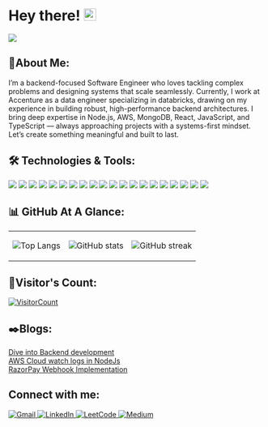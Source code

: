 # Hey there! <img src="https://media.giphy.com/media/hvRJCLFzcasrR4ia7z/giphy.gif" width="24px" />

<a href="https://www.linkedin.com/in/parkhi-garg-39270a202/" target="_blank">
  <img src="https://img.shields.io/badge/LinkedIn-Connect-blue?style=flat&logo=linkedin&logoColor=white" />
</a>


## 🚀About Me:
I’m a backend-focused Software Engineer who loves tackling complex problems and designing systems that scale seamlessly. Currently, I work at Accenture as a data engineer specializing in databricks, drawing on my experience in building robust, high-performance backend architectures. I bring deep expertise in Node.js, AWS, MongoDB, React, JavaScript, and TypeScript — always approaching projects with a systems-first mindset. Let’s create something meaningful and built to last.


## 🛠️ Technologies & Tools:
<p>
 <img src="https://img.shields.io/badge/-Node.js-339933?style=flat&logo=node.js&logoColor=white" />
<img src="https://img.shields.io/badge/-TypeScript-3178C6?style=flat&logo=typescript&logoColor=white" />
<img src="https://img.shields.io/badge/-React-61DAFB?style=flat&logo=react&logoColor=black" />
<img src="https://img.shields.io/badge/-MongoDB-47A248?style=flat&logo=mongodb&logoColor=white" />
<img src="https://img.shields.io/badge/-AWS-FF9900?style=flat&logo=amazonaws&logoColor=white" />
<img src="https://img.shields.io/badge/-Databricks-EF3E42?style=flat&logo=databricks&logoColor=white" />
<img src="https://img.shields.io/badge/-Python-3776AB?style=flat&logo=python&logoColor=white" />
<img src="https://img.shields.io/badge/-Puppeteer-40B5A4?style=flat&logo=puppeteer&logoColor=white" />
<img src="https://img.shields.io/badge/-Postman-FF6C37?style=flat&logo=postman&logoColor=white" />
<img src="https://img.shields.io/badge/-Swagger-85EA2D?style=flat&logo=swagger&logoColor=black" />
<img src="https://img.shields.io/badge/-JavaScript-F7DF1E?style=flat&logo=javascript&logoColor=black" />
<img src="https://img.shields.io/badge/-SQL-4479A1?style=flat&logo=mysql&logoColor=white" />
<img src="https://img.shields.io/badge/-C-00599C?style=flat&logo=c&logoColor=white" />
<img src="https://img.shields.io/badge/-C++-00599C?style=flat&logo=c%2B%2B&logoColor=white" />
<img src="https://img.shields.io/badge/-Jira-0052CC?style=flat&logo=jira&logoColor=white" />
<img src="https://img.shields.io/badge/-Express-000000?style=flat&logo=express&logoColor=white" />
<img src="https://img.shields.io/badge/-CSS3-1572B6?style=flat&logo=css3&logoColor=white" />
<img src="https://img.shields.io/badge/-HTML5-E34F26?style=flat&logo=html5&logoColor=white" />
<img src="https://img.shields.io/badge/-Next.js-000000?style=flat&logo=next.js&logoColor=white" />
<img src="https://img.shields.io/badge/-Databricks-EF3E42?style=flat&logo=databricks&logoColor=white" />

</p>

## 📊 GitHub At A Glance:

<table>
<tr>
<td>

![Top Langs](https://github-readme-stats.vercel.app/api/top-langs/?username=PARKHI277&layout=compact&theme=tokyonight)

</td>
<td>

![GitHub stats](https://github-readme-stats.vercel.app/api?username=PARKHI277&show_icons=true&theme=tokyonight)

</td>

<td>
      <img src="https://github-readme-streak-stats.herokuapp.com/?user=parkhi277&theme=tokyonight" alt="GitHub streak" />
    </td>
</tr>
</table>

## 📍Visitor's Count:
<a align="center" href="https://profile-counter.glitch.me/{PARKHI277}/count.svg">
  
  ![VisitorCount](https://profile-counter.glitch.me/{PARKHI277}/count.svg)  
</a>

## ✒️Blogs: 
 <a href="https://medium.com/@parkhigarg277/backend-development-51863dec21e5">Dive into Backend development</a> 
 <br>
  <a href="https://medium.com/@parkhigarg277/getting-started-with-aws-cloudwatch-logs-in-node-js-1f614376a788">AWS Cloud watch logs in NodeJs</a> 
  <br>
   <a href="https://medium.com/@parkhigarg277/razorpay-webhook-implementation-in-nodejs-9f622980afc1">RazorPay Webhook Implementation</a> 
  




## Connect with me:

<p> </a> <a href="mailto:parkhigargg277@gmail.com" target="_blank"> <img src="https://img.shields.io/badge/Gmail-D14836?style=flat&logo=gmail&logoColor=white" alt="Gmail" /> </a> <a href="https://www.linkedin.com/in/parkhi-garg-39270a202/" target="_blank"> <img src="https://img.shields.io/badge/LinkedIn-0077B5?style=flat&logo=linkedin&logoColor=white" alt="LinkedIn" /> </a> <a href="https://leetcode.com/parkhi531/" target="_blank"> <img src="https://img.shields.io/badge/LeetCode-FFA116?style=flat&logo=leetcode&logoColor=black" alt="LeetCode" /> </a> <a href="https://medium.com/@parkhigarg277" target="_blank"> <img src="https://img.shields.io/badge/Medium-12100E?style=flat&logo=medium&logoColor=white" alt="Medium" /> </a>







  

